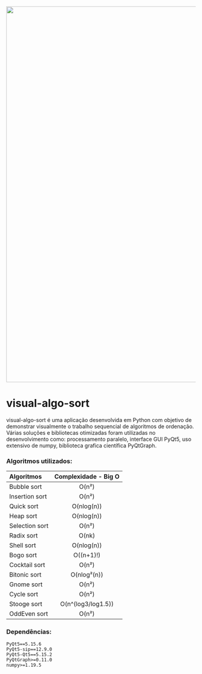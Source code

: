<h3 align="center">
  <img src="visual_sort.gif" width="1000">
</h3>


# visual-algo-sort

visual-algo-sort é uma aplicação desenvolvida em Python 
com objetivo de demonstrar visualmente o trabalho sequencial
de algoritmos de ordenação. Várias soluções e bibliotecas otimizadas
foram utilizadas no desenvolvimento como: processamento paralelo, interface GUI PyQt5,
uso extensivo de numpy, biblioteca grafica científica PyQtGraph. 


### Algoritmos utilizados:


| Algoritmos     | Complexidade - Big O |
|:---------------|:--------------------:|
| Bubble sort    |        O(n²)         |
| Insertion sort |        O(n²)         |
| Quick sort     |      O(nlog(n))      |
| Heap sort      |      O(nlog(n))      |
| Selection sort |        O(n²)         |
| Radix sort     |        O(nk)         |
| Shell sort     |      O(nlog(n))      |
| Bogo sort      |      O((n+1)!)       |
| Cocktail sort  |        O(n²)         |
| Bitonic sort   |     O(nlog²(n))      |
| Gnome sort     |        O(n²)         |
| Cycle sort     |        O(n²)         |
| Stooge sort    |  O(n^(log3/log1.5))  |
| OddEven sort   |        O(n²)         |


### Dependências:

```
PyQt5==5.15.6
PyQt5-sip==12.9.0
PyQt5-Qt5==5.15.2
PyQtGraph>=0.11.0
numpy>=1.19.5
```

